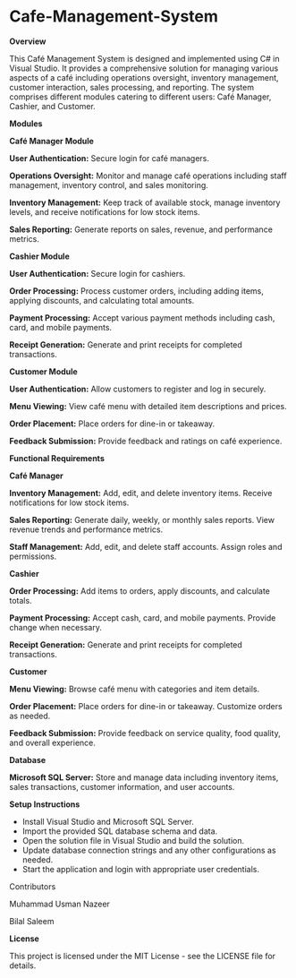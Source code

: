 # Cafe-Management-System

**Overview**

This Café Management System is designed and implemented using C# in Visual Studio. It provides a comprehensive solution for managing various aspects of a café including operations oversight, inventory management, customer interaction, sales processing, and reporting. The system comprises different modules catering to different users: Café Manager, Cashier, and Customer.

**Modules**

**Café Manager Module**

**User Authentication:** Secure login for café managers.

**Operations Oversight:** Monitor and manage café operations including staff management, inventory control, and sales monitoring.

**Inventory Management:** Keep track of available stock, manage inventory levels, and receive notifications for low stock items.

**Sales Reporting:** Generate reports on sales, revenue, and performance metrics.

**Cashier Module**

**User Authentication:** Secure login for cashiers.

**Order Processing:** Process customer orders, including adding items, applying discounts, and calculating total amounts.

**Payment Processing:** Accept various payment methods including cash, card, and mobile payments.

**Receipt Generation:** Generate and print receipts for completed transactions.

**Customer Module**

**User Authentication:** Allow customers to register and log in securely.

**Menu Viewing:** View café menu with detailed item descriptions and prices.

**Order Placement:** Place orders for dine-in or takeaway.

**Feedback Submission:** Provide feedback and ratings on café experience.

**Functional Requirements**

**Café Manager**

**Inventory Management:** Add, edit, and delete inventory items. Receive notifications for low stock items.

**Sales Reporting:** Generate daily, weekly, or monthly sales reports. View revenue trends and performance metrics.

**Staff Management:** Add, edit, and delete staff accounts. Assign roles and permissions.

**Cashier**

**Order Processing:** Add items to orders, apply discounts, and calculate totals.

**Payment Processing:** Accept cash, card, and mobile payments. Provide change when necessary.

**Receipt Generation:** Generate and print receipts for completed transactions.

**Customer**

**Menu Viewing:** Browse café menu with categories and item details.

**Order Placement:** Place orders for dine-in or takeaway. Customize orders as needed.

**Feedback Submission:** Provide feedback on service quality, food quality, and overall experience.

**Database**

**Microsoft SQL Server:** Store and manage data including inventory items, sales transactions, customer information, and user accounts.

**Setup Instructions**

- Install Visual Studio and Microsoft SQL Server.
- Import the provided SQL database schema and data.
- Open the solution file in Visual Studio and build the solution.
- Update database connection strings and any other configurations as needed.
- Start the application and login with appropriate user credentials.

Contributors

Muhammad Usman Nazeer

Bilal Saleem

**License**

This project is licensed under the MIT License - see the LICENSE file for details.

